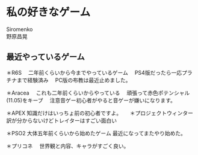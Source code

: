  # 私の好きなゲーム
Siromenko  
野原昌晃

## 最近やっているゲーム
＊R6S 
　二年前くらいから今までやっているゲーム
　PS4版だったら一応プラチナまで経験済み
　PC版の布教は最近止めました。

＊Aracea
　これも二年前くらいからやっている
　頑張って赤色ポテンシャル(11.05)をキープ 
　注意音ゲー初心者がやると音ゲーが嫌いになります。

＊APEX
  知識だけはいっちょ前の初心者ですよ。
　
＊プロジェクトウィンター
訳が分からないけどトレイターはすごい面白い

＊PSO2
大体五年前くらいから始めたゲーム
最近になってまたやり始めた。

＊プリコネ
　世界観と内容、キャラがすごく良い。

　

